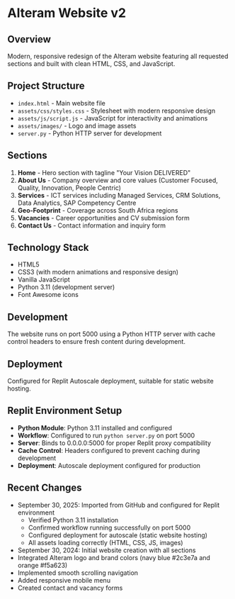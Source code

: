 # Alteram Website v2

## Overview
Modern, responsive redesign of the Alteram website featuring all requested sections and built with clean HTML, CSS, and JavaScript.

## Project Structure
- `index.html` - Main website file
- `assets/css/styles.css` - Stylesheet with modern responsive design
- `assets/js/script.js` - JavaScript for interactivity and animations
- `assets/images/` - Logo and image assets
- `server.py` - Python HTTP server for development

## Sections
1. **Home** - Hero section with tagline "Your Vision DELIVERED"
2. **About Us** - Company overview and core values (Customer Focused, Quality, Innovation, People Centric)
3. **Services** - ICT services including Managed Services, CRM Solutions, Data Analytics, SAP Competency Centre
4. **Geo-Footprint** - Coverage across South Africa regions
5. **Vacancies** - Career opportunities and CV submission form
6. **Contact Us** - Contact information and inquiry form

## Technology Stack
- HTML5
- CSS3 (with modern animations and responsive design)
- Vanilla JavaScript
- Python 3.11 (development server)
- Font Awesome icons

## Development
The website runs on port 5000 using a Python HTTP server with cache control headers to ensure fresh content during development.

## Deployment
Configured for Replit Autoscale deployment, suitable for static website hosting.

## Replit Environment Setup
- **Python Module**: Python 3.11 installed and configured
- **Workflow**: Configured to run `python server.py` on port 5000
- **Server**: Binds to 0.0.0.0:5000 for proper Replit proxy compatibility
- **Cache Control**: Headers configured to prevent caching during development
- **Deployment**: Autoscale deployment configured for production

## Recent Changes
- September 30, 2025: Imported from GitHub and configured for Replit environment
  - Verified Python 3.11 installation
  - Confirmed workflow running successfully on port 5000
  - Configured deployment for autoscale (static website hosting)
  - All assets loading correctly (HTML, CSS, JS, images)
- September 30, 2024: Initial website creation with all sections
- Integrated Alteram logo and brand colors (navy blue #2c3e7a and orange #f5a623)
- Implemented smooth scrolling navigation
- Added responsive mobile menu
- Created contact and vacancy forms
